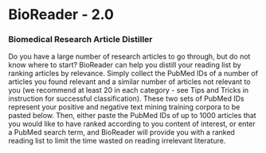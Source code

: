 # BioReader - 2.0
### Biomedical Research Article Distiller

Do you have a large number of research articles to go through, but do not know where to start? BioReader can help you distill your reading list by ranking articles by relevance. Simply collect the PubMed IDs of a number of articles you found relevant and a similar number of articles not relevant to you (we recommend at least 20 in each category - see Tips and Tricks in instruction for successful classification). These two sets of PubMed IDs represent your positive and negative text mining training corpora to be pasted below. Then, either paste the PubMed IDs of up to 1000 articles that you would like to have ranked according to you content of interest, or enter a PubMed search term, and BioReader will provide you with a ranked reading list to limit the time wasted on reading irrelevant literature.

